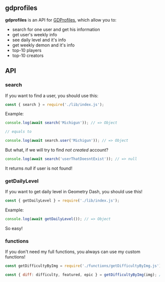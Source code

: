 ## gdprofiles
**gdprofiles** is an API for [GDProfiles](https://gdprofiles.com), which allow you to:
* search for one user and get his information
* get user's weekly info
* see daily level and it's info
* get weekly demon and it's info
* top-10 players
* top-10 creators
## API
### search
If you want to find a user, you should use this:
```js
const { search } = require('./lib/index.js');
```

Example:
```js
console.log(await search('Michigun')); // => Object

// equals to

console.log(await search.user('Michigun')); // => Object
```

But what, if we will try to find *not created* account?

```js
console.log(await search('userThatDoesntExist')); // => null
```

It returns *null* if user is not found!

### getDailyLevel

If you want to get daily level in Geometry Dash, you should use this!
```js
const { getDailyLevel } = require('./lib/index.js');
```

Example:
```js
console.log(await getDailyLevel()); // => Object
```
So easy!

### functions

If you don't need my full functions, you always can use my custom functions!
```js
const getDifficultyByImg = require('./functions/getDifficultyByImg.js');
```

```js
const { diff: difficulty, featured, epic } = getDifficultyByImg(img); // => Object
```
